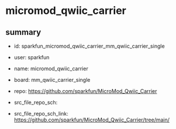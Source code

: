 # micromod_qwiic_carrier
 
## summary 
* id: sparkfun_micromod_qwiic_carrier_mm_qwiic_carrier_single
* user: sparkfun
* name: micromod_qwiic_carrier
* board: mm_qwiic_carrier_single
* repo: https://github.com/sparkfun/MicroMod_Qwiic_Carrier



* src_file_repo_sch: 
* src_file_repo_sch_link: https://github.com/sparkfun/MicroMod_Qwiic_Carrier/tree/main/







